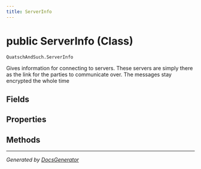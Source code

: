 ```yaml
---
title: ServerInfo
---
```

# public ServerInfo (Class)
`QuatschAndSuch.ServerInfo`  

Gives information for connecting to servers. These servers are simply there as the link for the parties to communicate over. The messages stay encrypted the whole time


## Fields

## Properties

## Methods

---
*Generated by [DocsGenerator](https://github.com/QuatschVirus/DocsGenerator)*